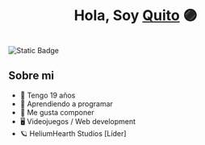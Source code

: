 <div align="center">
  <h1>Hola, Soy <a href="">Quito</a> 🟣</h1>
</div>
<img src="">

![Static Badge](https://img.shields.io/badge/Proyect-Helium_Hearth-%23390f69?style=flat)


## Sobre mi

- 🧭 Tengo 19 años
- 🔮 Aprendiendo a programar
- 🎵 Me gusta componer
- 🖥 Videojuegos / Web development
- 🪐 HeliumHearth Studios [Líder]
  

